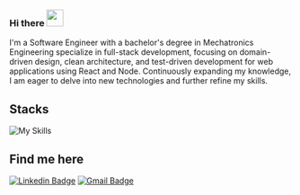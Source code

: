 ### Hi there <img src="https://media.giphy.com/media/hvRJCLFzcasrR4ia7z/giphy.gif" width="30" >

I'm a Software Engineer with a bachelor's degree in Mechatronics Engineering specialize in full-stack development, focusing on domain-driven design, clean architecture, and test-driven development for web applications using React and Node. Continuously expanding my knowledge, I am eager to delve into new technologies and further refine my skills.

## Stacks
![My Skills](https://skillicons.dev/icons?i=ts,python,react,nodejs,next,nestjs,docker,terraform,prisma,mysql,postgres,aws)
          
          
## Find me here
[![Linkedin Badge](https://img.shields.io/badge/-Linkedin-blue?style=flat-square&logo=Linkedin&logoColor=white&link=https://www.linkedin.com/in/pedrorequiao/)](https://www.linkedin.com/in/pedrorequiao/) 
[![Gmail Badge](https://img.shields.io/badge/-alonsofts@gmail.com-c14438?style=flat-square&logo=Gmail&logoColor=white&link=mailto:alonsofts@gmail.com)](mailto:alonsofts@gmail.com)
